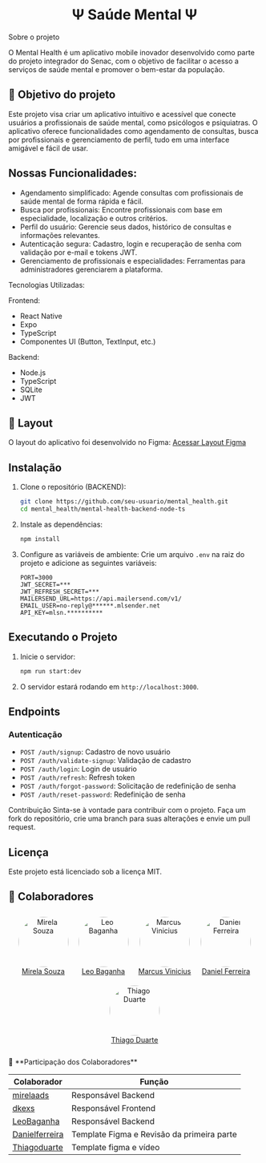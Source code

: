 <h1 align="center"> Ψ Saúde Mental Ψ </h1>

Sobre o projeto

O Mental Health é um aplicativo mobile inovador desenvolvido como parte do projeto integrador do Senac, com o objetivo de facilitar o acesso a serviços de saúde mental e promover o bem-estar da população.
<br/>
<h2>🔘 Objetivo do projeto</h2>

Este projeto visa criar um aplicativo intuitivo e acessível que conecte usuários a profissionais de saúde mental, como psicólogos e psiquiatras. O aplicativo oferece funcionalidades como agendamento de consultas, busca por profissionais e gerenciamento de perfil, tudo em uma interface amigável e fácil de usar.


<h2>Nossas Funcionalidades:</h2>

* Agendamento simplificado: Agende consultas com profissionais de saúde mental de forma rápida e fácil.
* Busca por profissionais: Encontre profissionais com base em especialidade, localização e outros critérios.
* Perfil do usuário: Gerencie seus dados, histórico de consultas e informações relevantes.
* Autenticação segura: Cadastro, login e recuperação de senha com validação por e-mail e tokens JWT.
* Gerenciamento de profissionais e especialidades: Ferramentas para administradores gerenciarem a plataforma.


Tecnologias Utilizadas:

Frontend:
* React Native
* Expo
* TypeScript
* Componentes UI (Button, TextInput, etc.)

Backend:
* Node.js
* TypeScript
* SQLite
* JWT


<h2>🎨 Layout</h2>

O layout do aplicativo foi desenvolvido no Figma:
[Acessar Layout Figma](https://www.figma.com/design/3J9Rl4RfeByaWwRGKadKTZ/Mental-Health?node-id=0-1&t=uGS3lHJyGkV0H01d-1)
<br/>
## Instalação

1. Clone o repositório (BACKEND):
    ```bash
    git clone https://github.com/seu-usuario/mental_health.git
    cd mental_health/mental-health-backend-node-ts
    ```

2. Instale as dependências:
    ```bash
    npm install
    ```

3. Configure as variáveis de ambiente:
    Crie um arquivo `.env` na raiz do projeto e adicione as seguintes variáveis:
    ```env
    PORT=3000
    JWT_SECRET=***
    JWT_REFRESH_SECRET=***
    MAILERSEND_URL=https://api.mailersend.com/v1/
    EMAIL_USER=no-reply@******.mlsender.net
    API_KEY=mlsn.**********
    ```

## Executando o Projeto

1. Inicie o servidor:
    ```bash
    npm run start:dev
    ```

2. O servidor estará rodando em `http://localhost:3000`.

## Endpoints

### Autenticação
- `POST /auth/signup`: Cadastro de novo usuário
- `POST /auth/validate-signup`: Validação de cadastro
- `POST /auth/login`: Login de usuário
- `POST /auth/refresh`: Refresh token
- `POST /auth/forgot-password`: Solicitação de redefinição de senha
- `POST /auth/reset-password`: Redefinição de senha

Contribuição
Sinta-se à vontade para contribuir com o projeto. Faça um fork do repositório, crie uma branch para suas alterações e envie um pull request.

## Licença
Este projeto está licenciado sob a licença MIT.
<br/>

<h2>👥 Colaboradores</h2>

<div style="display: flex; flex-wrap: wrap; justify-content: center;">
  <div style="text-align: center; margin: 10px;">
    <img src="https://avatars.githubusercontent.com/u/142458518?v=4" alt="Mirela Souza" style="width: 100px; height: 100px; border-radius: 50%;">
    <br>
    <a href="https://github.com/mirelaads">Mirela Souza</a>
  </div>
  <div style="text-align: center; margin: 10px;">
    <img src="https://avatars.githubusercontent.com/u/163220040?v=4" alt="Leo Baganha" style="width: 100px; height: 100px; border-radius: 50%;">
    <br>
    <a href="https://github.com/leobaganha">Leo Baganha</a>
  </div>
  <div style="text-align: center; margin: 10px;">
    <img src="https://avatars.githubusercontent.com/u/86894587?v=4" alt="Marcus Vinicius" style="width: 100px; height: 100px; border-radius: 50%;">
    <br>
    <a href="https://github.com/dkexs">Marcus Vinicius</a>
  </div>
  <div style="text-align: center; margin: 10px;">
    <img src="https://avatars.githubusercontent.com/u/68756099?v=4" alt="Daniel Ferreira" style="width: 100px; height: 100px; border-radius: 50%;">
    <br>
    <a href="https://github.com/DanielFerreiraNeves">Daniel Ferreira</a>
  </div>
  <div style="text-align: center; margin: 10px;">
    <img src="https://avatars.githubusercontent.com/u/115818890?v=4" alt="Thiago Duarte" style="width: 100px; height: 100px; border-radius: 50%;">
    <br>
    <a href="https://github.com/ThiagoDuarteDEV">Thiago Duarte</a>
  </div>
</div>
<br/>
👥 **Participação dos Colaboradores**

| Colaborador                                                 | Função                                            |
| ----------------------------------------------------------- | ------------------------------------------------- |
| [mirelaads](https://github.com/mirelaads)                   | Responsável Backend                               |
| [dkexs](https://github.com/dkexs)                           | Responsável Frontend                              |
| [LeoBaganha](https://github.com/leobaganha)                 | Responsável Backend                               |
| [Danielferreira](https://github.com/DanielFerreiraNeves)    | Template Figma e Revisão da primeira parte        |
| [Thiagoduarte](https://github.com/ThiagoDuarteDEV)          | Template figma e vídeo                            |
